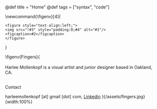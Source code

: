 @def title = "Home"
@def tags = ["syntax", "code"]

\newcommand{\figenv}[4]{
~~~
<figure style="text-align:left;">
<img src="!#3" style="padding:0;#4" alt="#1"/>
<figcaption>#2</figcaption>
</figure>
~~~
}

\figenv{Fingers}{
<br>  
Harlee Mollenkopf is a visual artist and junior designer based in Oakland, CA.<br>

<br>Contact<br>

harleemollenkopf [at] gmail [dot] com, <a href="https://www.linkedin.com/in/harlee-mollenkopf-955040142">Linkedin</a>
}{/assets/fingers.jpg}{width:100%}



